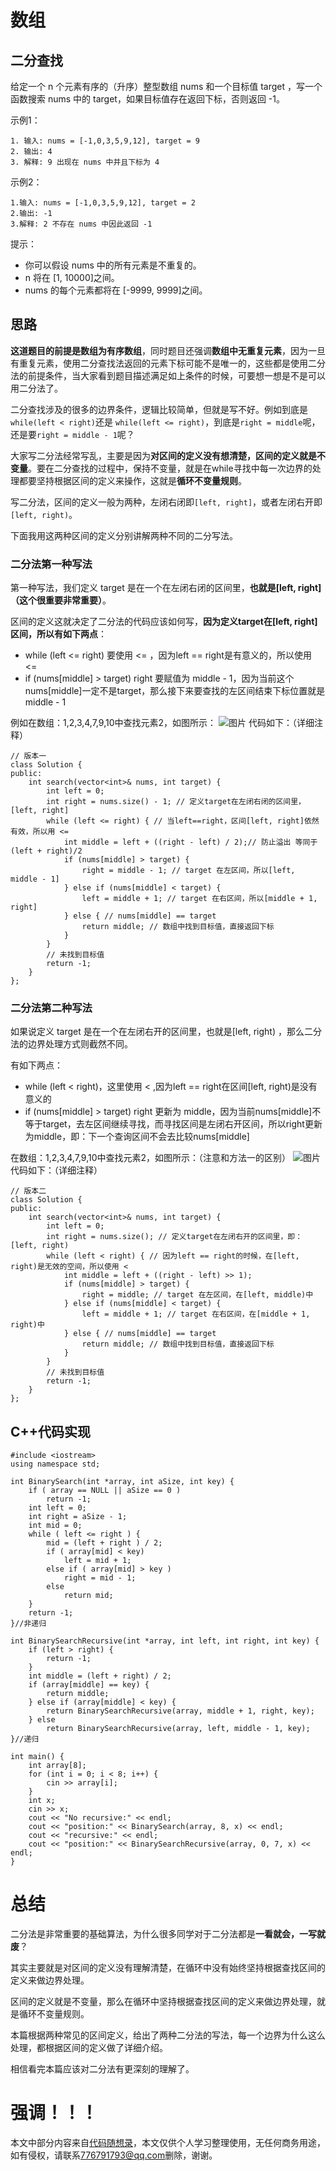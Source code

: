 # 数组

## 二分查找
给定一个 n 个元素有序的（升序）整型数组 nums 和一个目标值 target  ，写一个函数搜索 nums 中的 target，如果目标值存在返回下标，否则返回 -1。

示例1：
```
1. 输入: nums = [-1,0,3,5,9,12], target = 9
2. 输出: 4
3. 解释: 9 出现在 nums 中并且下标为 4
```

示例2：
```
1.输入: nums = [-1,0,3,5,9,12], target = 2
2.输出: -1
3.解释: 2 不存在 nums 中因此返回 -1
```

提示：
- 你可以假设 nums 中的所有元素是不重复的。
- n 将在 [1, 10000]之间。
- nums 的每个元素都将在 [-9999, 9999]之间。

## 思路
**这道题目的前提是数组为有序数组**，同时题目还强调**数组中无重复元素**，因为一旦有重复元素，使用二分查找法返回的元素下标可能不是唯一的，这些都是使用二分法的前提条件，当大家看到题目描述满足如上条件的时候，可要想一想是不是可以用二分法了。

二分查找涉及的很多的边界条件，逻辑比较简单，但就是写不好。例如到底是`` while(left < right) ``还是 ``while(left <= right)``，到底是``right = middle``呢，还是要``right = middle - 1``呢？

大家写二分法经常写乱，主要是因为**对区间的定义没有想清楚，区间的定义就是不变量**。要在二分查找的过程中，保持不变量，就是在while寻找中每一次边界的处理都要坚持根据区间的定义来操作，这就是**循环不变量规则**。

写二分法，区间的定义一般为两种，左闭右闭即``[left, right]``，或者左闭右开即``[left, right)``。

下面我用这两种区间的定义分别讲解两种不同的二分写法。
### 二分法第一种写法
第一种写法，我们定义 target 是在一个在左闭右闭的区间里，**也就是[left, right] （这个很重要非常重要）**。

区间的定义这就决定了二分法的代码应该如何写，**因为定义target在[left, right]区间，所以有如下两点**：

- while (left <= right) 要使用 <= ，因为left == right是有意义的，所以使用 <=
- if (nums[middle] > target) right 要赋值为 middle - 1，因为当前这个nums[middle]一定不是target，那么接下来要查找的左区间结束下标位置就是 middle - 1

例如在数组：1,2,3,4,7,9,10中查找元素2，如图所示：
![图片](https://img-blog.csdnimg.cn/20210311153055723.jpg "二分查找方法一")
代码如下：（详细注释）
```
// 版本一
class Solution {
public:
    int search(vector<int>& nums, int target) {
        int left = 0;
        int right = nums.size() - 1; // 定义target在左闭右闭的区间里，[left, right]
        while (left <= right) { // 当left==right，区间[left, right]依然有效，所以用 <=
            int middle = left + ((right - left) / 2);// 防止溢出 等同于(left + right)/2
            if (nums[middle] > target) {
                right = middle - 1; // target 在左区间，所以[left, middle - 1]
            } else if (nums[middle] < target) {
                left = middle + 1; // target 在右区间，所以[middle + 1, right]
            } else { // nums[middle] == target
                return middle; // 数组中找到目标值，直接返回下标
            }
        }
        // 未找到目标值
        return -1;
    }
};
```
### 二分法第二种写法
如果说定义 target 是在一个在左闭右开的区间里，也就是[left, right) ，那么二分法的边界处理方式则截然不同。

有如下两点：

- while (left < right)，这里使用 < ,因为left == right在区间[left, right)是没有意义的
- if (nums[middle] > target) right 更新为 middle，因为当前nums[middle]不等于target，去左区间继续寻找，而寻找区间是左闭右开区间，所以right更新为middle，即：下一个查询区间不会去比较nums[middle]

在数组：1,2,3,4,7,9,10中查找元素2，如图所示：（注意和方法一的区别）
![图片](https://img-blog.csdnimg.cn/20210311153123632.jpg "二分查找方法二")
代码如下：（详细注释）
```
// 版本二
class Solution {
public:
    int search(vector<int>& nums, int target) {
        int left = 0;
        int right = nums.size(); // 定义target在左闭右开的区间里，即：[left, right)
        while (left < right) { // 因为left == right的时候，在[left, right)是无效的空间，所以使用 <
            int middle = left + ((right - left) >> 1);
            if (nums[middle] > target) {
                right = middle; // target 在左区间，在[left, middle)中
            } else if (nums[middle] < target) {
                left = middle + 1; // target 在右区间，在[middle + 1, right)中
            } else { // nums[middle] == target
                return middle; // 数组中找到目标值，直接返回下标
            }
        }
        // 未找到目标值
        return -1;
    }
};
```
## C++代码实现
```
#include <iostream>
using namespace std;

int BinarySearch(int *array, int aSize, int key) {
	if ( array == NULL || aSize == 0 )
		return -1;
	int left = 0;
	int right = aSize - 1;
	int mid = 0;
	while ( left <= right ) {
		mid = (left + right ) / 2;
		if ( array[mid] < key)
			left = mid + 1;
		else if ( array[mid] > key )
			right = mid - 1;
		else
			return mid;
	}
	return -1;
}//非递归

int BinarySearchRecursive(int *array, int left, int right, int key) {
	if (left > right) {
		return -1;
	}
	int middle = (left + right) / 2;
	if (array[middle] == key) {
		return middle;
	} else if (array[middle] < key) {
		return BinarySearchRecursive(array, middle + 1, right, key);
	} else
		return BinarySearchRecursive(array, left, middle - 1, key);
}//递归

int main() {
	int array[8];
	for (int i = 0; i < 8; i++) {
		cin >> array[i];
	}
	int x;
	cin >> x;
	cout << "No recursive:" << endl;
	cout << "position:" << BinarySearch(array, 8, x) << endl;
	cout << "recursive:" << endl;
	cout << "position:" << BinarySearchRecursive(array, 0, 7, x) << endl;
}
```

# 总结
二分法是非常重要的基础算法，为什么很多同学对于二分法都是**一看就会，一写就废**？

其实主要就是对区间的定义没有理解清楚，在循环中没有始终坚持根据查找区间的定义来做边界处理。

区间的定义就是不变量，那么在循环中坚持根据查找区间的定义来做边界处理，就是循环不变量规则。

本篇根据两种常见的区间定义，给出了两种二分法的写法，每一个边界为什么这么处理，都根据区间的定义做了详细介绍。

相信看完本篇应该对二分法有更深刻的理解了。

# 强调！！！
本文中部分内容来自[代码随想录](https://programmercarl.com/0704.%E4%BA%8C%E5%88%86%E6%9F%A5%E6%89%BE.html#%E5%85%B6%E4%BB%96%E8%AF%AD%E8%A8%80%E7%89%88%E6%9C%AC)，本文仅供个人学习整理使用，无任何商务用途，如有侵权，请联系<776791793@qq.com>删除，谢谢。